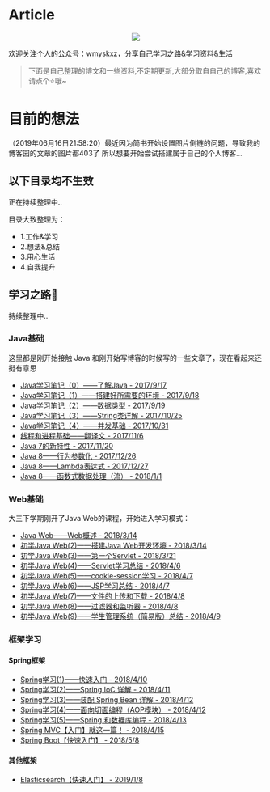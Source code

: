 # Article

<div align="center">
<img src="https://upload-images.jianshu.io/upload_images/7896890-8c240b858a9ec650.png?imageMogr2/auto-orient/strip%7CimageView2/2/w/1240"/>
</div>

欢迎关注个人的公众号：wmyskxz，分享自己学习之路&amp;学习资料&amp;生活

> 下面是自己整理的博文和一些资料,不定期更新,大部分取自自己的博客,喜欢请点个⭐哦~

# 目前的想法

（2019年06月16日21:58:20）最近因为简书开始设置图片倒链的问题，导致我的博客园的文章的图片都403了
所以想要开始尝试搭建属于自己的个人博客...

## 以下目录均不生效

正在持续整理中..

目录大致整理为：
- 1.工作&学习
- 2.想法&总结
- 3.用心生活
- 4.自我提升

## 学习之路📙

持续整理中..

### Java基础

这里都是刚开始接触 Java 和刚开始写博客的时候写的一些文章了，现在看起来还挺有意思

* [Java学习笔记（0）——了解Java - 2017/9/17](https://github.com/wmyskxz/Person-Knowledge-Repository/blob/master/一、工作%26学习/1.1%20-%20Java学习/Java基础/Java学习笔记（0）——了解Java.md)
* [Java学习笔记（1）——搭建好所需要的环境 - 2017/9/18](https://github.com/wmyskxz/Person-Knowledge-Repository/blob/master/一、工作%26学习/1.1%20-%20Java学习/Java基础/Java学习笔记（1）——搭建好所需要的环境.md)
* [Java学习笔记（2）——数据类型 - 2017/9/19](https://github.com/wmyskxz/Person-Knowledge-Repository/blob/master/一、工作%26学习/1.1%20-%20Java学习/Java基础/Java学习笔记（2）——数据类型.md)
* [Java学习笔记（3）——String类详解 - 2017/10/25](https://github.com/wmyskxz/Person-Knowledge-Repository/blob/master/一、工作%26学习/1.1%20-%20Java学习/Java基础/Java学习笔记（3）——String类详解.md)
* [Java学习笔记（4）——并发基础 - 2017/10/31](https://github.com/wmyskxz/Person-Knowledge-Repository/blob/master/一、工作%26学习/1.1%20-%20Java学习/Java基础/Java学习笔记（4）——并发基础.md)
* [线程和进程基础——翻译文 - 2017/11/6](https://github.com/wmyskxz/Person-Knowledge-Repository/blob/master/一、工作%26学习/1.1%20-%20Java学习/Java基础/线程和进程基础——翻译文.md)
* [Java 7的新特性 - 2017/11/20](https://github.com/wmyskxz/Person-Knowledge-Repository/blob/master/一、工作%26学习/1.1%20-%20Java学习/Java基础/Java7的新特性.md)
* [Java 8——行为参数化 - 2017/12/26](https://github.com/wmyskxz/Person-Knowledge-Repository/blob/master/一、工作%26学习/1.1%20-%20Java学习/Java基础/Java8——行为参数化.md)
* [Java 8——Lambda表达式 - 2017/12/27](https://github.com/wmyskxz/Person-Knowledge-Repository/blob/master/一、工作%26学习/1.1%20-%20Java学习/Java基础/Java8——Lambda表达式.md)
* [Java 8——函数式数据处理（流） - 2018/1/1](https://github.com/wmyskxz/Person-Knowledge-Repository/blob/master/一、工作%26学习/1.1%20-%20Java学习/Java基础/Java8——函数式数据处理（流）.md)


### Web基础

大三下学期刚开了Java Web的课程，开始进入学习模式：

* [Java Web——Web概述 - 2018/3/14](https://github.com/wmyskxz/Person-Knowledge-Repository/tree/master/一、工作%26学习/1.1%20-%20Java学习/Web基础/JavaWeb——Web概述.md)
* [初学Java Web(2)——搭建Java Web开发环境 - 2018/3/14](https://github.com/wmyskxz/Person-Knowledge-Repository/tree/master/一、工作%26学习/1.1%20-%20Java学习/Web基础/初学JavaWeb（2）——搭建JavaWeb开发环境.md)
* [初学Java Web(3)——第一个Servlet - 2018/3/21](https://github.com/wmyskxz/Person-Knowledge-Repository/tree/master/一、工作%26学习/1.1%20-%20Java学习/Web基础/初学JavaWeb(3)——第一个Servlet.md)
* [初学Java Web(4)——Servlet学习总结 - 2018/4/6](https://github.com/wmyskxz/Person-Knowledge-Repository/tree/master/一、工作%26学习/1.1%20-%20Java学习/Web基础/初学JavaWeb(4)——Servlet学习总结.md)
* [初学Java Web(5)——cookie-session学习 - 2018/4/7](https://github.com/wmyskxz/Person-Knowledge-Repository/tree/master/一、工作%26学习/1.1%20-%20Java学习/Web基础/初学JavaWeb(5)——cookie-session学习.md)
* [初学Java Web(6)——JSP学习总结 - 2018/4/7](https://github.com/wmyskxz/Person-Knowledge-Repository/tree/master/一、工作%26学习/1.1%20-%20Java学习/Web基础/初学JavaWeb(6)——JSP学习总结.md)
* [初学Java Web(7)——文件的上传和下载 - 2018/4/8](https://github.com/wmyskxz/Person-Knowledge-Repository/tree/master/一、工作%26学习/1.1%20-%20Java学习/Web基础/初学JavaWeb(7)——文件的上传和下载.md)
* [初学Java Web(8)——过滤器和监听器 - 2018/4/8](https://github.com/wmyskxz/Person-Knowledge-Repository/tree/master/一、工作%26学习/1.1%20-%20Java学习/Web基础/初学JavaWeb(8)——过滤器和监听器.md)
* [初学Java Web(9)——学生管理系统（简易版）总结 - 2018/4/9](https://github.com/wmyskxz/Person-Knowledge-Repository/tree/master/一、工作%26学习/1.1%20-%20Java学习/Web基础/初学JavaWeb(9)——学生管理系统（简易版）总结.md)


### 框架学习

#### Spring框架

* [Spring学习(1)——快速入门 - 2018/4/10](https://github.com/wmyskxz/Person-Knowledge-Repository/tree/master/一、工作%26学习/1.1%20-%20Java学习/框架学习/Spring框架/Spring学习(1)——快速入门.md)
* [Spring学习(2)——Spring IoC 详解 - 2018/4/11](https://github.com/wmyskxz/Person-Knowledge-Repository/tree/master/一、工作%26学习/1.1%20-%20Java学习/框架学习/Spring框架/Spring(2)——SpringIoC详解.md)
* [Spring学习(3)——装配 Spring Bean 详解 - 2018/4/12](https://github.com/wmyskxz/Person-Knowledge-Repository/tree/master/一、工作%26学习/1.1%20-%20Java学习/框架学习/Spring框架/Spring(3)——装配SpringBean详解.md)
* [Spring学习(4)——面向切面编程（AOP模块） - 2018/4/12](https://github.com/wmyskxz/Person-Knowledge-Repository/tree/master/一、工作%26学习/1.1%20-%20Java学习/框架学习/Spring框架/Spring(4)——面向切面编程（AOP模块）.md)
* [Spring学习(5)——Spring 和数据库编程 - 2018/4/13](https://github.com/wmyskxz/Person-Knowledge-Repository/tree/master/一、工作%26学习/1.1%20-%20Java学习/框架学习/Spring框架/Spring(5)——Spring和数据库编程.md)
* [Spring MVC【入门】就这一篇！ - 2018/4/15](https://github.com/wmyskxz/Person-Knowledge-Repository/tree/master/一、工作%26学习/1.1%20-%20Java学习/框架学习/Spring框架/SpringMVC【入门】就这一篇！.md)
* [Spring Boot【快速入门】 - 2018/5/8](https://github.com/wmyskxz/Person-Knowledge-Repository/tree/master/一、工作%26学习/1.1%20-%20Java学习/框架学习/Spring框架/SpringBoot【快速入门】.md)


#### 其他框架

* [Elasticsearch【快速入门】 - 2019/1/8](https://www.jianshu.com/p/1df1529aaca7)
